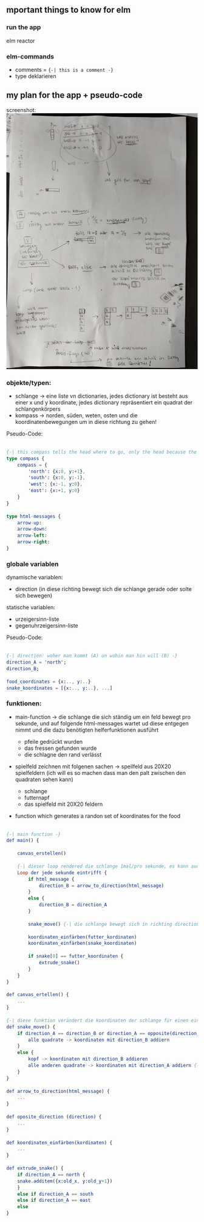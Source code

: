 ## mportant things to know for elm

### run the app
elm reactor

### elm-commands
- comments = `{-| this is a comment -}`
- type deklarieren

## my plan for the app + pseudo-code

screenshot:
![alt text](image.png)

### objekte/typen:
- schlange -> eine liste vn dictionaries, jedes dictionary ist besteht aus einer x und y koordinate, jedes dictionary repräsentiert ein quadrat der schlangenkörpers
- kompass -> norden, süden, weten, osten und die koordinatenbewegungen um in diese richtung zu gehen!

Pseudo-Code:
```elm

{-| this compass tells the head where to go, only the head because the rest of the body follows the previous direction -}
type compass {
    compass = {
        'north': {x:0, y:+1},
        'south': {x:0, y:-1},
        'west': {x:-1, y:0},
        'east': {x:+1, y:0}
    }
}

type html-messages {
    arrow-up:
    arrow-down:
    arrow-left:
    arrow-right:
}

```

### globale variablen
dynamische variablen:
- direction (in diese richting bewegt sich die schlange gerade oder solte sich bewegen)

statische variablen:
- urzeigersinn-liste
- gegenuhrzeigersinn-liste


Pseudo-Code:
```elm

{-| direction: woher man kommt (A) un wohin man hin will (B) -}
direction_A = 'north';
direction_B;

food_coordinates = {x:.., y:..}
snake_koordinates = [{x:.., y:..}, ...]


```

### funktionen:
- main-function -> die schlange die sich ständig um ein feld bewegt pro sekunde, und auf folgende html-messages wartet ud diese entgegen nimmt und die dazu benötigten helferfunktionen ausführt 
    - pfeile gedrückt wurden
    - das fressen gefunden wurde
    - die schlagne den rand verlässt

- spielfeld zeichnen mit folgenen sachen -> speilfeld aus 20X20 spielfeldern (ich will es so machen dass man den palt zwischen den quadraten sehen kann)
    - schlange
    - futternapf
    - das spielfeld mit 20X20 feldern

- function which generates a randon set of koordinates for the food


```elm

{-| main function -}
def main() {

    canvas_erstellen()

    {-| dieser loop rendered die schlange 1mal/pro sekunde, es kann auch nur 1mal pro sekunde eine html-message wahrgenommen werden -}
    Loop der jede sekunde eintrifft {
        if html_message {
            direction_B = arrow_to_direction(html_message)
        }
        else {
            direction_B = direction_A 
        }

        snake_move() {-| die schlange bewegt sich in richting direction_B, bewegen heisst das sich die koordinaten der schlange verändern -}

        koordinaten_einfärben(futter_kordinaten)
        koordinaten_einfärben(snake_koordinaten)

        if snake[0] == futter_koordinaten {
            extrude_snake()
        }
    }
}

def canvas_ertellen() {
    ...
}

{-| diese funktion verändert die koordinaten der schlange für einen einzelnen schritt -}
def snake_move() {
    if direction_A == direction_B or direction_A == opposite(direction_B) {
        alle quadrate -> koordinaten mit direction_B addiern
    }
    else {
        kopf -> koordinaten mit direction_B addieren
        alle anderen quadrate -> koordinaten mit direction_A addiern {-| hier wirsch die schlänge verändert -}
    }
}

def arrow_to_direction(html_message) {
    ...
}

def oposite_direction (direction) {
    ...
}

def koordinaten_einfärben(kordinaten) {
    ...
}

def extrude_snake() {
    if direction_A == north {
    snake.additem({x:old_x, y:old_y+1})
    }
    else if direction_A == south
    else if direction_A == east
    else
}

```